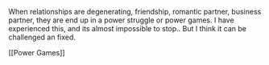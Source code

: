 
When relationships are degenerating, friendship, romantic partner, business partner, they are end up in a power struggle or power games. I have experienced this, and its almost impossible to stop.. But I think it can be challenged an fixed. 

[[Power Games]]
